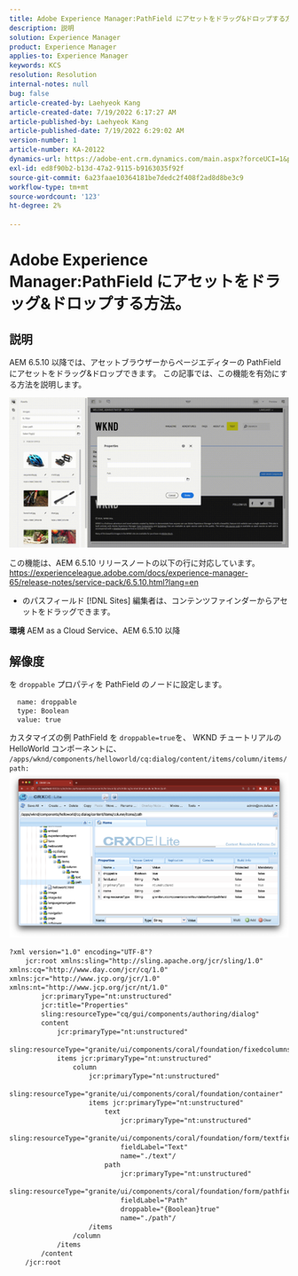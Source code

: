 ```yaml
---
title: Adobe Experience Manager:PathField にアセットをドラッグ&ドロップする方法。
description: 説明
solution: Experience Manager
product: Experience Manager
applies-to: Experience Manager
keywords: KCS
resolution: Resolution
internal-notes: null
bug: false
article-created-by: Laehyeok Kang
article-created-date: 7/19/2022 6:17:27 AM
article-published-by: Laehyeok Kang
article-published-date: 7/19/2022 6:29:02 AM
version-number: 1
article-number: KA-20122
dynamics-url: https://adobe-ent.crm.dynamics.com/main.aspx?forceUCI=1&pagetype=entityrecord&etn=knowledgearticle&id=a9f6e173-2a07-ed11-82e4-00224808e483
exl-id: ed8f90b2-b13d-47a2-9115-b9163035f92f
source-git-commit: 6a23faae10364181be7dedc2f408f2ad8d8be3c9
workflow-type: tm+mt
source-wordcount: '123'
ht-degree: 2%

---
```


# Adobe Experience Manager:PathField にアセットをドラッグ&amp;ドロップする方法。

## 説明


AEM 6.5.10 以降では、アセットブラウザーからページエディターの PathField にアセットをドラッグ&amp;ドロップできます。
この記事では、この機能を有効にする方法を説明します。

![](assets/___e3b9eeff-2b07-ed11-82e4-00224808e483___.gif)

この機能は、AEM 6.5.10 リリースノートの以下の行に対応しています。
https://experienceleague.adobe.com/docs/experience-manager-65/release-notes/service-pack/6.5.10.html?lang=en

- のパスフィールド [!DNL Sites] 編集者は、コンテンツファインダーからアセットをドラッグできます。


<b>環境</b>
AEM as a Cloud Service、AEM 6.5.10 以降


## 解像度


を `droppable` プロパティを PathField のノードに設定します。

```
  name: droppable
  type: Boolean
  value: true
```

カスタマイズの例 PathField を `droppable=true`を、 WKND チュートリアルの HelloWorld コンポーネントに、 `/apps/wknd/components/helloworld/cq:dialog/content/items/column/items/path: `
![](assets/6106400f-2b07-ed11-82e4-00224808e483.png)




```
?xml version="1.0" encoding="UTF-8"?
    jcr:root xmlns:sling="http://sling.apache.org/jcr/sling/1.0" xmlns:cq="http://www.day.com/jcr/cq/1.0" xmlns:jcr="http://www.jcp.org/jcr/1.0" xmlns:nt="http://www.jcp.org/jcr/nt/1.0"
        jcr:primaryType="nt:unstructured"
        jcr:title="Properties"
        sling:resourceType="cq/gui/components/authoring/dialog"
        content
            jcr:primaryType="nt:unstructured"
            sling:resourceType="granite/ui/components/coral/foundation/fixedcolumns"
            items jcr:primaryType="nt:unstructured"
                column
                    jcr:primaryType="nt:unstructured"
                    sling:resourceType="granite/ui/components/coral/foundation/container"
                    items jcr:primaryType="nt:unstructured"
                        text
                            jcr:primaryType="nt:unstructured"
                            sling:resourceType="granite/ui/components/coral/foundation/form/textfield"
                            fieldLabel="Text"
                            name="./text"/
                        path
                            jcr:primaryType="nt:unstructured"
                            sling:resourceType="granite/ui/components/coral/foundation/form/pathfield"
                            fieldLabel="Path"
                            droppable="{Boolean}true"
                            name="./path"/
                    /items
                /column
            /items
        /content
    /jcr:root
```
